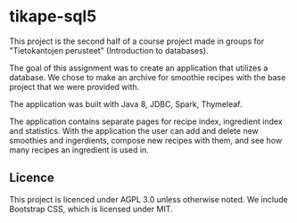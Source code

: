 # tikape-sql5

This project is the second half of a course project made in groups for "Tietokantojen perusteet" (Introduction to databases).

The goal of this assignment was to create an application that utilizes a database. We chose to make an archive for smoothie recipes with the base project that we were provided with.

The application was built with Java 8, JDBC, Spark, Thymeleaf.

The application contains separate pages for recipe index, ingredient index and statistics. With the application the user can add and delete new smoothies and ingerdients, compose new recipes with them, and see how many recipes an ingredient is used in.

## Licence

This project is licenced under AGPL 3.0 unless otherwise noted. We include Bootstrap CSS, which is licensed under MIT.
